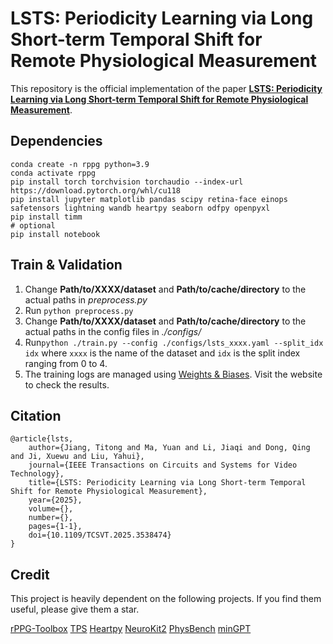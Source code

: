 # LSTS: Periodicity Learning via Long Short-term Temporal Shift for Remote Physiological Measurement

This repository is the official implementation of the paper [**LSTS: Periodicity Learning via Long Short-term Temporal Shift for Remote Physiological Measurement**](https://ieeexplore.ieee.org/abstract/document/10870326/).

## Dependencies
```
conda create -n rppg python=3.9
conda activate rppg
pip install torch torchvision torchaudio --index-url https://download.pytorch.org/whl/cu118
pip install jupyter matplotlib pandas scipy retina-face einops safetensors lightning wandb heartpy seaborn odfpy openpyxl
pip install timm
# optional
pip install notebook
```

## Train & Validation

1. Change **Path/to/XXXX/dataset** and **Path/to/cache/directory** to the actual paths in *preprocess.py*
2. Run `python preprocess.py`
3. Change **Path/to/XXXX/dataset** and **Path/to/cache/directory** to the actual paths in the config files in *./configs/*
4. Run`python ./train.py --config ./configs/lsts_xxxx.yaml --split_idx idx` where `xxxx` is the name of the dataset and `idx` is the split index ranging from 0 to 4.
5. The training logs are managed using [Weights & Biases](https://wandb.ai/). Visit the website to check the results.

## Citation

```
@article{lsts,
    author={Jiang, Titong and Ma, Yuan and Li, Jiaqi and Dong, Qing and Ji, Xuewu and Liu, Yahui},
    journal={IEEE Transactions on Circuits and Systems for Video Technology}, 
    title={LSTS: Periodicity Learning via Long Short-term Temporal Shift for Remote Physiological Measurement}, 
    year={2025},
    volume={},
    number={},
    pages={1-1},
    doi={10.1109/TCSVT.2025.3538474}
}
```


## Credit

This project is heavily dependent on the following projects. If you find them useful, please give them a star.

[rPPG-Toolbox](https://github.com/ubicomplab/rPPG-Toolbox)
[TPS](https://github.com/MartinXM/TPS)
[Heartpy](https://github.com/paulvangentcom/heartrate_analysis_python)
[NeuroKit2](https://github.com/neuropsychology/NeuroKit)
[PhysBench](https://github.com/KegangWangCCNU/PhysBench/)
[minGPT](https://github.com/karpathy/minGPT)
